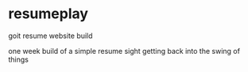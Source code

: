 # resumeplay
goit resume website build

one week build of a simple resume sight
getting back into the swing of things
